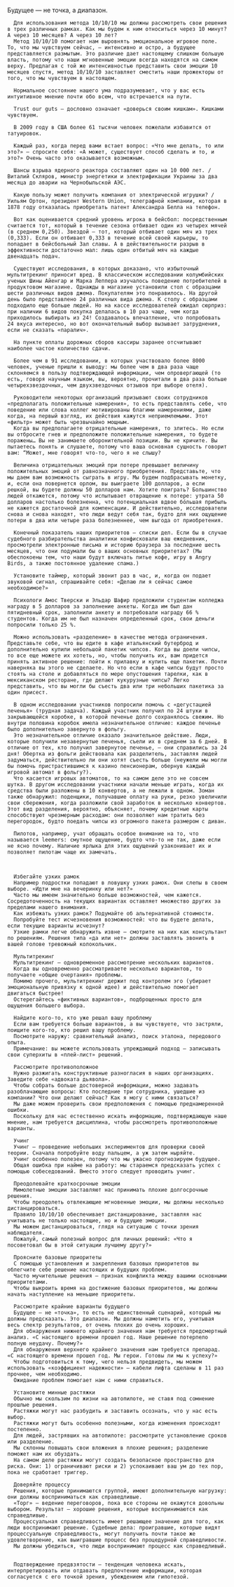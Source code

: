    Будущее — не точка, а диапазон.

      Для использования метода 10/10/10 мы должны рассмотреть свои решения в трех различных рамках. Как мы будем к ним относиться через 10 минут? А через 10 месяцев? А через 10 лет?
      Метод 10/10/10 помогает нам выровнять эмоциональное игровое поле. То, что мы чувствуем сейчас, — интенсивно и остро, а будущее представляется размытым. Это различие дает настоящему слишком большую власть, потому что наши мгновенные эмоции всегда находятся на самом верху. Предлагая с той же интенсивностью представить свои эмоции 10 месяцев спустя, метод 10/10/10 заставляет сместить наши прожекторы от того, что мы чувствуем в настоящем.

      Нормальное состояние нашего ума подразумевает, что у вас есть интуитивное мнение почти обо всем, что встречается на пути.

      Trust our guts — дословно означает «доверься своим кишкам». Кишками чувствуем.

      В 2009 году в США более 61 тысячи человек пожелали избавится от татуировок.

      Каждый раз, когда перед вами встает вопрос: «Что мне делать, то или это?» — спросите себя: «А может, существует способ сделать и то, и это?» Очень часто это оказывается возможным.

      Шансы взрыва ядерного реактора составляют один на 10 000 лет. /Виталий Скляров, министр энергетики и электрификации Украины за два месяца до аварии на Чернобыльской АЭС.

      Какую пользу может получить компания от электрической игрушки? /Уильям Ортон, президент Western Union, телеграфной компании, которая в 1878 году отказалась приобретать патент Александра Белла на телефон.

      Вот как оценивается средний уровень игрока в бейсбол: посредственным считается тот, который в течение сезона отбивает один из четырех мячей (в среднем 0,250). Звездой — тот, который отбивает один мяч из трех (0,333). Если он отбивает 0,333 в течение всей своей карьеры, то попадает в бейсбольный Зал славы. А в действительности разрыв в эффективности достаточно мал: лишь один отбитый мяч на каждые двенадцать подач.

      Существуют исследования, в которых доказано, что избыточный мультитрекинг приносит вред. В классическом исследовании колумбийских ученых Шины Айенгар и Марка Леппера изучалось поведение потребителей в продуктовом магазине. Однажды в магазине установили стол с образцами шести различных видов джема. Покупателям это понравилось. На другой день было представлено 24 различных вида джема. К столу с образцами подходило еще больше людей. Но на кассе исследователей ожидал сюрприз: при наличии 6 видов покупка делалась в 10 раз чаще, чем когда приходилось выбирать из 24! Создавалось впечатление, что попробовать 24 вкуса интересно, но вот окончательный выбор вызывает затруднения, если не сказать «паралич».

      На пункте оплаты дорожных сборов кассиры заранее отсчитывают наиболее частое количество сдачи.

      Более чем в 91 исследовании, в которых участвовало более 8000 человек, ученые пришли к выводу: мы более чем в два раза чаще склоняемся в пользу подтверждающей информации, чем опровергающей (то есть, говоря научным языком, вы, вероятно, прочитали в два раза больше четырехзвездочных, чем двухзвездочных отзывов при выборе отеля).

      Руководители некоторых организаций призывают своих сотрудников «предполагать положительные намерения», то есть представлять себе, что поведение или слова коллег мотивированы благими намерениями, даже когда, на первый взгляд, их действия кажутся неприемлемыми. Этот «фильтр» может быть чрезвычайно мощным.
      Когда вы предполагаете отрицательные намерения, то злитесь. Но если вы отбросите гнев и предположите положительные намерения, то будете поражены… Вы не занимаете оборонительной позиции. Вы не кричите. Вы пытаетесь понять и слушаете, потому что ваша основная сущность говорит вам: “Может, мне говорят что-то, чего я не слышу?

      Величина отрицательных эмоций при потере превышает величину положительных эмоций от равнозначного приобретения. Представьте, что мы даем вам возможность сыграть в игру. Мы будем подбрасывать монетку, и, если она повернется орлом, вы выиграете 100 долларов, а если решкой, вы будете должны 50 долларов нам. Хотите поиграть? Большинство людей откажется, потому что испытывает отвращение к потере: утрата 50 долларов настолько болезненна, что потенциальная вдвое бóльшая прибыль не кажется достаточной для компенсации. И действительно, исследователи снова и снова находят, что люди ведут себя так, будто для них ощущение потери в два или четыре раза болезненнее, чем выгода от приобретения.

      Конечный показатель наших приоритетов — списки дел. Если бы в случае судебного разбирательства аналитики конфисковали ваш ежедневник, просмотрели электронные письма и историю браузера за последние шесть месяцев, что они подумали бы о ваших основных приоритетах? (Мы обеспокоены тем, что наши будут включать питье кофе, игру в Angry Birds, а также постоянное удаление спама.)

      Установите таймер, который звонит раз в час, и, когда он подает звуковой сигнал, спрашивайте себя: «Делаю ли я сейчас самое необходимое?»

      Психологи Амос Тверски и Эльдар Шафир предложили студентам колледжа награду в 5 долларов за заполнение анкеты. Когда им был дан пятидневный срок, заполнили анкету и потребовали награду 66 % студентов. Когда им не был назначен определенный срок, свои деньги попросили только 25 %.

      Можно использовать «разделение» в качестве метода ограничения. Представьте себе, что вы едите в кафе итальянский бутерброд и дополнительно купили небольшой пакетик чипсов. Когда вы доели чипсы, то все еще можете их хотеть, но, чтобы получить их, вам придется принять активное решение: пойти к прилавку и купить еще пакетик. Почти наверняка вы этого не сделаете. Но что если в кафе чипсы будут просто стоять на столе и добавляться по мере опустошения тарелки, как в мексиканском ресторане, где делают кукурузные чипсы? Легко представить, что вы могли бы съесть два или три небольших пакетика за один присест.

      В одном исследовании участников попросили помочь с «дегустацией печенья» (трудная задача). Каждый участник получил по 24 штуки в закрывающейся коробке, в которой печенье долго сохранялось свежим. Но внутри половина коробок имела незначительное отличие: каждое печенье было дополнительно завернуто в фольгу.
      Это незначительное отличие оказало значительное действие. Люди, которые получили незавернутые печенья, съели их в среднем за 6 дней. В отличие от тех, кто получил завернутое печенье, — они справились за 24 дня! Обертка из фольги действовала как разделитель, заставляя людей задуматься, действительно ли они хотят съесть больше (неужели мы могли бы помочь пристрастившимся к казино пенсионерам, обернув каждый игровой автомат в фольгу?).
      Что касается игровых автоматов, то на самом деле это не совсем шутка. В другом исследовании участники начали меньше играть, когда их средства были разложены в 10 конвертов, а не лежали в одном. Зоман также обнаружил: поденщики, получавшие оплату на руки, резко увеличили свои сбережения, когда разложили свой заработок в несколько конвертов. Этот вид разделения, вероятно, объясняет, почему кредитные карты способствуют чрезмерным расходам: они позволяют нам тратить без перегородок, будто поедать чипсы из огромного пакета размером с диван.

      Пилотов, например, учат обращать особое внимание на то, что называется leemers: смутное ощущение, будто что-то не так, даже если не ясно почему. Наличие ярлыка для этих ощущений узаконивает их и позволяет пилотам чаще их замечать.



      Избегайте узких рамок
      Например подростки попадают в ловушку узких рамок. Они слепы в своем выборе. «Идти мне на вечеринку или нет?»
      Часто мы имеем значительно больше возможностей, чем кажется. Сосредоточенность на текущих вариантах оставляет множество других за пределами нашего внимания.
      Как избежать узких рамок? Подумайте об альтернативной стоимости.
      Попробуйте тест исчезновения возможностей: что вы будете делать, если текущие варианты исчезнут?
      Узкие рамки легче обнаружить извне — смотрите на них как консультант по решениям. Решения типа «да или нет» должны заставлять звонить в вашей голове тревожный колокольчик.

      Мультитрекинг
      Мультитрекинг — одновременное рассмотрение нескольких вариантов.
      Когда вы одновременно рассматриваете несколько вариантов, то получаете «общие очертания» проблемы.
      Помимо прочего, мультитрекинг держит под контролем эго (убирает эмоциональную привязку к одной идее) и действительно помогает двигаться быстрее!
      Остерегайтесь «фиктивных вариантов», подброщенных просто для ощущения большего выбора.

      Найдите кого-то, кто уже решал вашу проблему
      Если вам требуется больше вариантов, а вы чувствуете, что застряли, поищите кого-то, кто решил вашу проблему.
      Посмотрите наружу: сравнительный анализ, поиск эталона, передового опыта.
      Примечание: вы можете использовать упреждающий подход — записывать свои суперхиты в «плей-лист» решений.

      Рассмотрите противоположное
      Нужно разжигать конструктивные разногласия в наших организациях. Заведите себе «адвоката дьявола».
      Чтобы собрать больше достоверной информации, можно задавать разоблачающие вопросы: Кто последние три сотрудника, ушедшие из компании? Что они делают сейчас? Как я могу с ними связаться?
      Мы даже можем проверить свои предположения с помощью преднамеренной ошибки.
      Поскольку для нас естественно искать информацию, подтверждающую наше мнение, нам требуется дисциплина, чтобы рассмотреть противоположные варианты.

      Учинг
      Учинг — проведение небольших экспериментов для проверки своей теории. Сначала попробуйте воду пальцем, а уж затем ныряйте.
      Учинг особенно полезен, потому что мы ужасно прогнозируем будущее.
      Общая ошибка при найме на работу: мы стараемся предсказать успех с помощью собеседований. Вместо этого следует проводить учинг.

      Преодолевайте краткосрочные эмоции
      Мимолетные эмоции заставляют нас принимать плохие долгосрочные решения.
      Чтобы преодолеть отвлекающие мгновенные эмоции, мы должны несколько дистанцироваться.
      Правило 10/10/10 обеспечивает дистанцирование, заставляя нас учитывать не только настоящие, но и будущие эмоции.
      Мы можем дистанцироваться, глядя на ситуацию с точки зрения наблюдателя.
      Пожалуй, самый полезный вопрос для личных решений: «Что я посоветовал бы в этой ситуации лучшему другу?»

      Проясните базовые приоритеты
      С помощью установления и закрепления базовых приоритетов вы облегчите себе решение настоящих и будущих проблем.
      Часто мучительные решения — признак конфликта между вашими основными приоритетами.
      Чтобы выкроить время на достижение базовых приоритетов, мы должны начать наступление на меньшие приоритеты.

      Рассмотрите крайние варианты будущего
      Будущее — не «точка», то есть не единственный сценарий, который мы должны предсказать. Это диапазон. Мы должны наметить его, учитывая весь спектр результатов, от очень плохих до очень хороших.
      Для обнаружения нижнего крайнего значения нам требуется предсмертный анализ. «С настоящего времени прошел год. Наше решение потерпело полную неудачу. Почему?»
      Для обнаружения верхнего крайнего значения нам требуется препарад. «С настоящего времени прошел год. Мы герои. Готовы ли мы к успеху?»
      Чтобы подготовиться к тому, чего нельзя предвидеть, мы можем использовать «коэффициент надежности» — кабели лифта сделаны в 11 раз прочнее, чем необходимо.
      Ожидание проблем помогает нам с ними справиться.

      Установите минные растяжки
      Обычно мы скользим по жизни на автопилоте, не ставя под сомнение прошлые решения.
      Растяжки могут нас разбудить и заставить осознать, что у нас есть выбор.
      Растяжки могут быть особенно полезными, когда изменения происходят постепенно.
      Для людей, застрявших на автопилоте: рассмотрите установление сроков или разделение.
      Мы склонны повышать свои вложения в плохие решения; разделение поможет нам их обуздать.
      На самом деле растяжки могут создать безопасное пространство для риска. Они: 1) ограничивают риски и 2) успокаивают ваш ум до тех пор, пока не сработает триггер.

      Доверяйте процессу
      Решения, которые принимаются группой, имеют дополнительную нагрузку: они должны восприниматься как справедливые.
      «Торг» — ведение переговоров, пока все стороны не окажутся довольны выбором. Результат — хорошие решения, которые воспринимаются как справедливые.
      Процессуальная справедливость имеет решающее значение для того, как люди воспринимают решение. Судебные дела: проигравшие, которые видят процессуальную справедливость, могут получить почти такое же удовлетворение, как выигравшие процесс без процедурной справедливости.
      Мы должны убедиться, что люди воспринимают процесс как справедливый.


      Подтверждение предвзятости — тенденция человека искать, интерпретировать или отдавать предпочтение информации, которая согласуется с его точкой зрения, убеждением или гипотезой.
